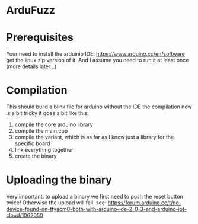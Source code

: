 # ArduFuzz
# Prerequisites
Your need to install the arduinio IDE: 
https://www.arduino.cc/en/software
get the linux zip version of it. And I assume you need to run it at least once (more details later...)

# Compilation
This should build a blink file for arduino without the IDE the compilation now is a bit tricky it goes a bit like this:
1. compile the core arduino library
1. compile the main.cpp
1. compile the variant, which is as far as I know just a library for the specific board
1. link everything together
1. create the binary 

# Uploading the binary
Very important: to upload a binary we first need to push the reset button twice!
Otherwise the upload will fail. 
see: https://forum.arduino.cc/t/no-device-found-on-ttyacm0-both-with-arduino-ide-2-0-3-and-arduino-iot-cloud/1062050

